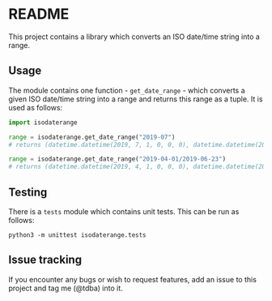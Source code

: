 # README

This project contains a library which converts an ISO date/time string into a range.

## Usage

The module contains one function - `get_date_range` - which converts a given ISO
date/time string into a range and returns this range as a tuple. It is used as
follows:

```python
import isodaterange

range = isodaterange.get_date_range("2019-07")
# returns (datetime.datetime(2019, 7, 1, 0, 0, 0), datetime.datetime(2019, 7, 31, 23, 59, 59))

range = isodaterange.get_date_range("2019-04-01/2019-06-23")
# returns (datetime.datetime(2019, 4, 1, 0, 0, 0), datetime.datetime(2019, 6, 23, 23, 59, 59))
```

## Testing

There is a `tests` module which contains unit tests. This can be run as follows:

```
python3 -m unittest isodaterange.tests
```

## Issue tracking

If you encounter any bugs or wish to request features, add an issue to this project
and tag me (@tdba) into it.
